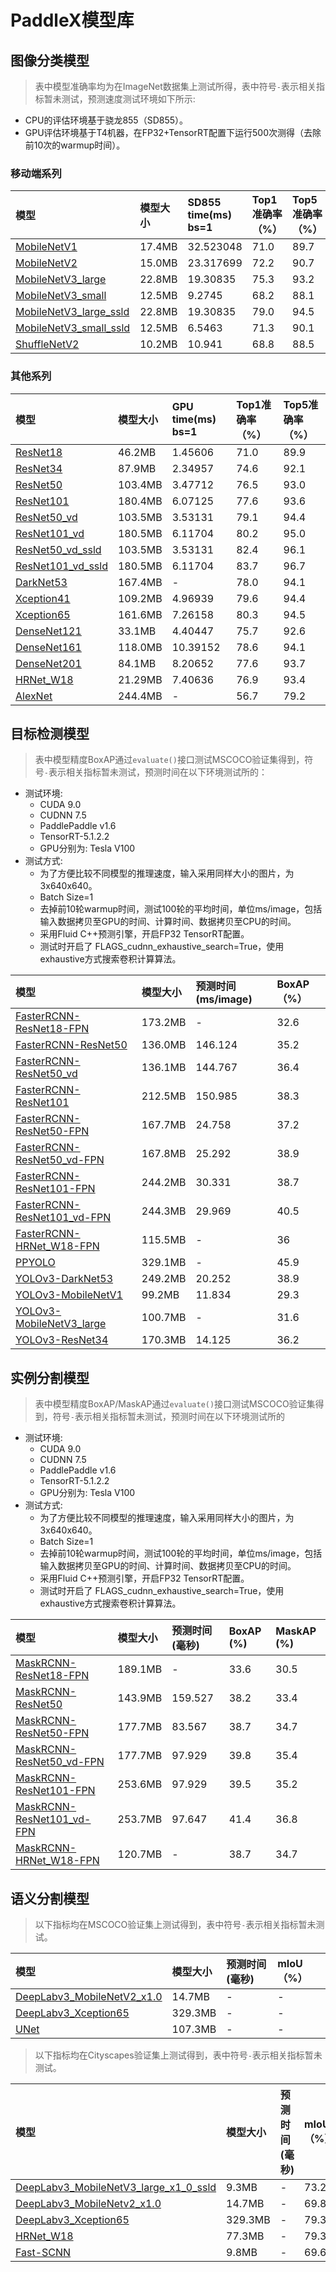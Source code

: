 # PaddleX模型库

## 图像分类模型

> 表中模型准确率均为在ImageNet数据集上测试所得，表中符号`-`表示相关指标暂未测试，预测速度测试环境如下所示:

* CPU的评估环境基于骁龙855（SD855）。
* GPU评估环境基于T4机器，在FP32+TensorRT配置下运行500次测得（去除前10次的warmup时间）。

### 移动端系列

| 模型  | 模型大小 | SD855 time(ms) bs=1 | Top1准确率（%） | Top5准确率（%） |
| :----|  :------- | :----------- | :--------- | :--------- |
| [MobileNetV1](https://paddle-imagenet-models-name.bj.bcebos.com/MobileNetV1_pretrained.tar) | 17.4MB   | 32.523048  | 71.0     | 89.7    |
| [MobileNetV2](https://paddle-imagenet-models-name.bj.bcebos.com/MobileNetV2_pretrained.tar) | 15.0MB   | 23.317699  | 72.2     | 90.7    |
| [MobileNetV3_large](https://paddle-imagenet-models-name.bj.bcebos.com/MobileNetV3_large_x1_0_pretrained.tar)|  22.8MB   | 19.30835  | 75.3    | 93.2   |
| [MobileNetV3_small](https://paddle-imagenet-models-name.bj.bcebos.com/MobileNetV3_small_x1_0_pretrained.tar) |  12.5MB   | 9.2745  | 68.2    | 88.1     |
| [MobileNetV3_large_ssld](https://paddle-imagenet-models-name.bj.bcebos.com/MobileNetV3_large_x1_0_ssld_pretrained.tar)|  22.8MB   | 19.30835 | 79.0     | 94.5     |
| [MobileNetV3_small_ssld](https://paddle-imagenet-models-name.bj.bcebos.com/MobileNetV3_small_x1_0_ssld_pretrained.tar) |  12.5MB   | 6.5463 | 71.3     | 90.1     |
| [ShuffleNetV2](https://paddle-imagenet-models-name.bj.bcebos.com/ShuffleNetV2_pretrained.tar) | 10.2MB   | 10.941        | 68.8     | 88.5     |

### 其他系列

| 模型  | 模型大小 | GPU time(ms) bs=1| Top1准确率（%） | Top5准确率（%） |
| :----|  :------- | :----------- | :--------- | :--------- |
| [ResNet18](https://paddle-imagenet-models-name.bj.bcebos.com/ResNet18_pretrained.tar)| 46.2MB   | 1.45606       | 71.0     | 89.9     |
| [ResNet34](https://paddle-imagenet-models-name.bj.bcebos.com/ResNet34_pretrained.tar)| 87.9MB   | 2.34957        | 74.6    | 92.1    |
| [ResNet50](https://paddle-imagenet-models-name.bj.bcebos.com/ResNet50_pretrained.tar)| 103.4MB  | 3.47712       | 76.5     | 93.0     |
| [ResNet101](https://paddle-imagenet-models-name.bj.bcebos.com/ResNet101_pretrained.tar) |180.4MB  | 6.07125      | 77.6     | 93.6  |
| [ResNet50_vd](https://paddle-imagenet-models-name.bj.bcebos.com/ResNet50_vd_pretrained.tar) |103.5MB  | 3.53131       | 79.1     | 94.4     |
| [ResNet101_vd](https://paddle-imagenet-models-name.bj.bcebos.com/ResNet101_vd_pretrained.tar)| 180.5MB  | 6.11704       | 80.2   | 95.0     |
| [ResNet50_vd_ssld](https://paddle-imagenet-models-name.bj.bcebos.com/ResNet50_vd_ssld_pretrained.tar) |103.5MB  | 3.53131       | 82.4     | 96.1     |
| [ResNet101_vd_ssld](https://paddle-imagenet-models-name.bj.bcebos.com/ResNet101_vd_ssld_pretrained.tar)| 180.5MB  | 6.11704       | 83.7   | 96.7     |
| [DarkNet53](https://paddle-imagenet-models-name.bj.bcebos.com/DarkNet53_ImageNet1k_pretrained.tar)|167.4MB  | -       | 78.0     | 94.1     |
| [Xception41](https://paddle-imagenet-models-name.bj.bcebos.com/Xception41_deeplab_pretrained.tar) | 109.2MB   | 4.96939      | 79.6    | 94.4     |
| [Xception65](https://paddle-imagenet-models-name.bj.bcebos.com/Xception65_deeplab_pretrained.tar) | 161.6MB  | 7.26158       | 80.3     | 94.5     |
| [DenseNet121](https://paddle-imagenet-models-name.bj.bcebos.com/DenseNet121_pretrained.tar) | 33.1MB   | 4.40447       | 75.7     | 92.6     |
| [DenseNet161](https://paddle-imagenet-models-name.bj.bcebos.com/DenseNet161_pretrained.tar)| 118.0MB  | 10.39152       | 78.6     | 94.1     |
| [DenseNet201](https://paddle-imagenet-models-name.bj.bcebos.com/DenseNet201_pretrained.tar)|  84.1MB   | 8.20652       | 77.6     | 93.7     |
| [HRNet_W18](https://paddle-imagenet-models-name.bj.bcebos.com/HRNet_W18_C_pretrained.tar) | 21.29MB | 7.40636  | 76.9 | 93.4 |
| [AlexNet](https://paddle-imagenet-models-name.bj.bcebos.com/AlexNet_pretrained.tar) | 244.4MB | - | 56.7 | 79.2 |

## 目标检测模型

> 表中模型精度BoxAP通过`evaluate()`接口测试MSCOCO验证集得到，符号`-`表示相关指标暂未测试，预测时间在以下环境测试所的：

- 测试环境:
  - CUDA 9.0
  - CUDNN 7.5
  - PaddlePaddle v1.6
  - TensorRT-5.1.2.2
  - GPU分别为: Tesla V100
- 测试方式:
  - 为了方便比较不同模型的推理速度，输入采用同样大小的图片，为 3x640x640。
  - Batch Size=1
  - 去掉前10轮warmup时间，测试100轮的平均时间，单位ms/image，包括输入数据拷贝至GPU的时间、计算时间、数据拷贝至CPU的时间。
  - 采用Fluid C++预测引擎，开启FP32 TensorRT配置。
  - 测试时开启了 FLAGS_cudnn_exhaustive_search=True，使用exhaustive方式搜索卷积计算算法。

| 模型    | 模型大小    | 预测时间(ms/image) | BoxAP（%） |
|:-------|:-----------|:-------------|:----------|
|[FasterRCNN-ResNet18-FPN](https://bj.bcebos.com/paddlex/pretrained_weights/faster_rcnn_r18_fpn_1x.tar) | 173.2MB | - | 32.6 |
|[FasterRCNN-ResNet50](https://paddlemodels.bj.bcebos.com/object_detection/faster_rcnn_r50_1x.tar)|136.0MB| 146.124 | 35.2 |
|[FasterRCNN-ResNet50_vd](https://paddlemodels.bj.bcebos.com/object_detection/faster_rcnn_r50_vd_1x.tar)| 136.1MB | 144.767 | 36.4 |
|[FasterRCNN-ResNet101](https://paddlemodels.bj.bcebos.com/object_detection/faster_rcnn_r101_1x.tar)| 212.5MB | 150.985 | 38.3 |
|[FasterRCNN-ResNet50-FPN](https://paddlemodels.bj.bcebos.com/object_detection/faster_rcnn_r50_fpn_1x.tar)| 167.7MB | 24.758 | 37.2 |
|[FasterRCNN-ResNet50_vd-FPN](https://paddlemodels.bj.bcebos.com/object_detection/faster_rcnn_r50_vd_fpn_2x.tar)|167.8MB | 25.292 | 38.9 |
|[FasterRCNN-ResNet101-FPN](https://paddlemodels.bj.bcebos.com/object_detection/faster_rcnn_r101_fpn_1x.tar)| 244.2MB | 30.331 | 38.7 |
|[FasterRCNN-ResNet101_vd-FPN](https://paddlemodels.bj.bcebos.com/object_detection/faster_rcnn_r101_vd_fpn_2x.tar) |244.3MB | 29.969 | 40.5 |
|[FasterRCNN-HRNet_W18-FPN](https://paddlemodels.bj.bcebos.com/object_detection/faster_rcnn_hrnetv2p_w18_1x.tar) |115.5MB | - | 36 |
|[PPYOLO](https://paddlemodels.bj.bcebos.com/object_detection/ppyolo_2x.pdparams) | 329.1MB | - |45.9 |
|[YOLOv3-DarkNet53](https://paddlemodels.bj.bcebos.com/object_detection/yolov3_darknet.tar)|249.2MB | 20.252 | 38.9 |
|[YOLOv3-MobileNetV1](https://paddlemodels.bj.bcebos.com/object_detection/yolov3_mobilenet_v1.tar) |99.2MB | 11.834 | 29.3 |
|[YOLOv3-MobileNetV3_large](https://paddlemodels.bj.bcebos.com/object_detection/yolov3_mobilenet_v3.pdparams)|100.7MB | - | 31.6 |
| [YOLOv3-ResNet34](https://paddlemodels.bj.bcebos.com/object_detection/yolov3_r34.tar)|170.3MB | 14.125 | 36.2 |

## 实例分割模型

> 表中模型精度BoxAP/MaskAP通过`evaluate()`接口测试MSCOCO验证集得到，符号`-`表示相关指标暂未测试，预测时间在以下环境测试所的

- 测试环境:
  - CUDA 9.0
  - CUDNN 7.5
  - PaddlePaddle v1.6
  - TensorRT-5.1.2.2
  - GPU分别为: Tesla V100
- 测试方式:
  - 为了方便比较不同模型的推理速度，输入采用同样大小的图片，为 3x640x640。
  - Batch Size=1
  - 去掉前10轮warmup时间，测试100轮的平均时间，单位ms/image，包括输入数据拷贝至GPU的时间、计算时间、数据拷贝至CPU的时间。
  - 采用Fluid C++预测引擎，开启FP32 TensorRT配置。
  - 测试时开启了 FLAGS_cudnn_exhaustive_search=True，使用exhaustive方式搜索卷积计算算法。

| 模型    | 模型大小    | 预测时间(毫秒) | BoxAP (%) | MaskAP (%)  |
|:-------|:-----------|:-------------|:----------|:----------|
|[MaskRCNN-ResNet18-FPN](https://bj.bcebos.com/paddlex/pretrained_weights/mask_rcnn_r18_fpn_1x.tar) | 189.1MB | - | 33.6 | 30.5 |
|[MaskRCNN-ResNet50](https://paddlemodels.bj.bcebos.com/object_detection/mask_rcnn_r50_2x.tar) | 143.9MB | 159.527 | 38.2  | 33.4 |
|[MaskRCNN-ResNet50-FPN](https://paddlemodels.bj.bcebos.com/object_detection/mask_rcnn_r50_fpn_2x.tar)| 177.7MB | 83.567 | 38.7 | 34.7 |
|[MaskRCNN-ResNet50_vd-FPN](https://paddlemodels.bj.bcebos.com/object_detection/mask_rcnn_r50_vd_fpn_2x.tar) | 177.7MB | 97.929 | 39.8 | 35.4 |
|[MaskRCNN-ResNet101-FPN](https://paddlemodels.bj.bcebos.com/object_detection/mask_rcnn_r101_fpn_1x.tar) | 253.6MB | 97.929 | 39.5 | 35.2 |
|[MaskRCNN-ResNet101_vd-FPN](https://paddlemodels.bj.bcebos.com/object_detection/mask_rcnn_r101_vd_fpn_1x.tar) | 253.7MB | 97.647 | 41.4 | 36.8 |
|[MaskRCNN-HRNet_W18-FPN](https://bj.bcebos.com/paddlex/pretrained_weights/mask_rcnn_hrnetv2p_w18_2x.tar) | 120.7MB | - | 38.7 | 34.7 |


## 语义分割模型

> 以下指标均在MSCOCO验证集上测试得到，表中符号`-`表示相关指标暂未测试。

| 模型    | 模型大小    | 预测时间(毫秒) | mIoU（%） |
|:-------|:-----------|:-------------|:----------|
|[DeepLabv3_MobileNetV2_x1.0](https://bj.bcebos.com/v1/paddleseg/deeplab_mobilenet_x1_0_coco.tgz)| 14.7MB | - | - |
|[DeepLabv3_Xception65](https://paddleseg.bj.bcebos.com/models/xception65_coco.tgz)| 329.3MB | - | - |
|[UNet](https://paddleseg.bj.bcebos.com/models/unet_coco_v3.tgz) | 107.3MB | - | - |


> 以下指标均在Cityscapes验证集上测试得到，表中符号`-`表示相关指标暂未测试。

| 模型    | 模型大小    | 预测时间(毫秒) | mIoU（%） |
|:-------|:-----------|:-------------|:----------|
| [DeepLabv3_MobileNetV3_large_x1_0_ssld](https://paddleseg.bj.bcebos.com/models/deeplabv3p_mobilenetv3_large_cityscapes.tar.gz) | 9.3MB | - | 73.28 |
| [DeepLabv3_MobileNetv2_x1.0](https://paddleseg.bj.bcebos.com/models/mobilenet_cityscapes.tgz) | 14.7MB | - | 69.8 |
| [DeepLabv3_Xception65](https://paddleseg.bj.bcebos.com/models/xception65_bn_cityscapes.tgz) | 329.3MB | - | 79.3 |
| [HRNet_W18](https://paddleseg.bj.bcebos.com/models/hrnet_w18_bn_cityscapes.tgz) | 77.3MB | - | 79.36 |
| [Fast-SCNN](https://paddleseg.bj.bcebos.com/models/fast_scnn_cityscape.tar) | 9.8MB | - | 69.64 |
